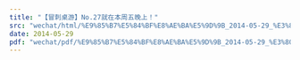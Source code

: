 ```yaml
---
title: "【冒刺桌游】No.27就在本周五晚上！"
src: "wechat/html/%E9%85%B7%E5%84%BF%E8%AE%BA%E5%9D%9B_2014-05-29_%E3%80%90%E5%86%92%E5%88%BA%E6%A1%8C%E6%B8%B8%E3%80%91No.27%E5%B0%B1%E5%9C%A8%E6%9C%AC%E5%91%A8%E4%BA%94%E6%99%9A%E4%B8%8A%EF%BC%81.html"
date: 2014-05-29
pdf: "wechat/pdf/%E9%85%B7%E5%84%BF%E8%AE%BA%E5%9D%9B_2014-05-29_%E3%80%90%E5%86%92%E5%88%BA%E6%A1%8C%E6%B8%B8%E3%80%91No.27%E5%B0%B1%E5%9C%A8%E6%9C%AC%E5%91%A8%E4%BA%94%E6%99%9A%E4%B8%8A%EF%BC%81.pdf"
---
```


